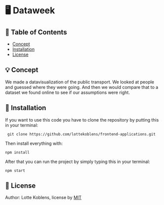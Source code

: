 # :desktop_computer: Dataweek

## :bookmark_tabs:	 Table of Contents

* [Concept](https://github.com/lottekoblens/dataweek#bulb-concept)
* [Installation](https://github.com/lottekoblens/dataweek#wrench-installation)
* [License](https://github.com/lottekoblens/dataweek#page_with_curl-license)

## :bulb: Concept

We made a datavisualization of the public transport. We looked at people and guessed where they were going. And then we would compare that to a dataset we found online to see if our assumptions were right.

## :wrench: Installation

If you want to use this code you have to clone the repository by putting this in your terminal: 

``` git clone https://github.com/lottekoblens/frontend-applications.git```

Then install everything with:

``` npm install ```

After that you can run the project by simply typing this in your terminal:

```npm start```

## :page_with_curl: License

Author: Lotte Koblens, license by [MIT](https://github.com/lottekoblens/frontend-applications/blob/main/LICENSE)
